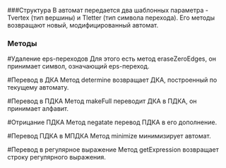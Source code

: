 ###Структура
В автомат передается два шаблонных параметра - Tvertex (тип вершины) и Tletter (тип символа перехода). Его методы возвращают новый, модифицированный автомат.

### Методы
#Удаление eps-переходов
Для этого есть метод eraseZeroEdges, он принимает символ, означающий eps-переход.

#Перевод в ДКА
Метод determine возвращает ДКА, построенный по текущему автомату.

#Перевод в ПДКА
Метод makeFull переводит ДКА в ПДКА, он принимает алфавит.

#Отрицание ПДКА
Метод negatate перевод ПДКА в его дополнение.

#Перевод ПДКА в МПДКА
Метод minimize минимизирует автомат.

#Перевод в регулярное выражение
Метод getExpression возвращает строку регулярного выражения.
